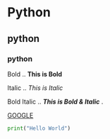 # Python

## python

### python

Bold .. **This is Bold**

Italic .. *This is Italic*

Bold Italic .. ***This is Bold & Italic*** .

[GOOGLE](www.google.com)

```python
print("Hello World")
```
